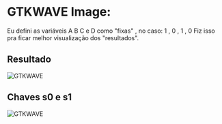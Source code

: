 # GTKWAVE Image:

Eu defini as variáveis A B C e D como "fixas" , no caso: 1 , 0 , 1 , 0 
Fiz isso pra ficar melhor visualização dos "resultados".


## Resultado
<img src="https://i.imgur.com/WQmtX3a.png" alt="GTKWAVE"/>

## Chaves s0 e s1
<img src="https://i.imgur.com/8R46hrB.png" alt="GTKWAVE"/>
